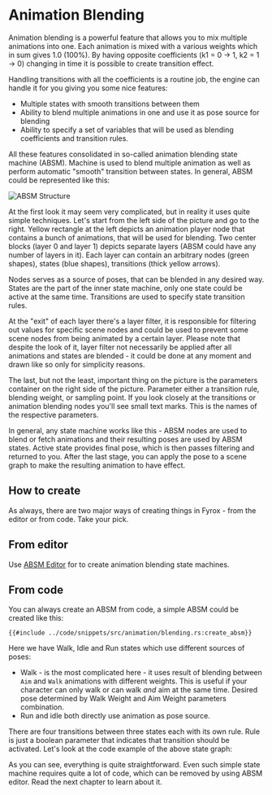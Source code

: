 # Animation Blending

Animation blending is a powerful feature that allows you to mix multiple animations into one. Each animation
is mixed with a various weights which in sum gives 1.0 (100%). By having opposite coefficients (k1 = 0 -> 1, k2 = 1 -> 0)
changing in time it is possible to create transition effect. 

Handling transitions with all the coefficients is a routine job, the engine can handle it for you giving you some nice
features:

- Multiple states with smooth transitions between them
- Ability to blend multiple animations in one and use it as pose source for blending
- Ability to specify a set of variables that will be used as blending coefficients and transition rules.

All these features consolidated in so-called animation blending state machine (ABSM). Machine is used to blend multiple 
animation as well as perform automatic "smooth" transition between states. In general, ABSM could be represented like
this:

![ABSM Structure](absm_structure.png)

At the first look it may seem very complicated, but in reality it uses quite simple techniques. Let's start from
the left side of the picture and go to the right. Yellow rectangle at the left depicts an animation player node
that contains a bunch of animations, that will be used for blending. Two center blocks (layer 0 and layer 1) depicts
separate layers (ABSM could have any number of layers in it). Each layer can contain an arbitrary nodes (green
shapes), states (blue shapes), transitions (thick yellow arrows). 

Nodes serves as a source of poses, that can be blended in any desired way. States are the part of the inner state 
machine, only one state could be active at the same time. Transitions are used to specify state transition rules. 

At the "exit" of each layer there's a layer filter, it is responsible for filtering out values for specific
scene nodes and could be used to prevent some scene nodes from being animated by a certain layer. Please note
that despite the look of it, layer filter not necessarily be applied after all animations and states are blended -
it could be done at any moment and drawn like so only for simplicity reasons.

The last, but not the least, important thing on the picture is the parameters container on the right side of the
picture. Parameter either a transition rule, blending weight, or sampling point. If you look closely at the 
transitions or animation blending nodes you'll see small text marks. This is the names of the respective parameters.

In general, any state machine works like this - ABSM nodes are used to blend or fetch animations and their resulting
poses are used by ABSM states. Active state provides final pose, which is then passes filtering and returned to
you. After the last stage, you can apply the pose to a scene graph to make the resulting animation to have effect.

## How to create

As always, there are two major ways of creating things in Fyrox - from the editor or from code. Take your pick.

## From editor

Use [ABSM Editor](absm_editor.md) for to create animation blending state machines. 

## From code

You can always create an ABSM from code, a simple ABSM could be created like this:

```rust,no_run
{{#include ../code/snippets/src/animation/blending.rs:create_absm}}
```

Here we have Walk, Idle and Run states which use different sources of poses:
- Walk - is the most complicated here - it uses result of blending between `Aim` and `Walk` animations with different
  weights. This is useful if your character can only walk or can walk *and* aim at the same time. Desired pose determined
  by Walk Weight and Aim Weight parameters combination.
- Run and idle both directly use animation as pose source.

There are four transitions between three states each with its own rule. Rule is just a boolean parameter that indicates
that transition should be activated. Let's look at the code example of the above state graph:

As you can see, everything is quite straightforward. Even such simple state machine requires quite a lot of code, which
can be removed by using ABSM editor. Read the next chapter to learn about it.
